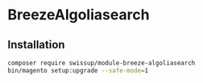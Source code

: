 # BreezeAlgoliasearch

## Installation

```bash
composer require swissup/module-breeze-algoliasearch
bin/magento setup:upgrade --safe-mode=1
```
